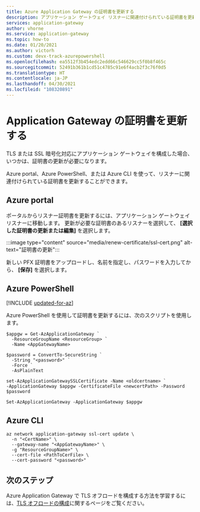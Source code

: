 ```yaml
---
title: Azure Application Gateway の証明書を更新する
description: アプリケーション ゲートウェイ リスナーに関連付けられている証明書を更新する方法を説明します。
services: application-gateway
author: vhorne
ms.service: application-gateway
ms.topic: how-to
ms.date: 01/20/2021
ms.author: victorh
ms.custom: devx-track-azurepowershell
ms.openlocfilehash: ea5512f3b454edc2edd66c546629cc5f0b8f465c
ms.sourcegitcommit: 52491b361b1cd51c4785c91e6f4acb2f3c76f0d5
ms.translationtype: HT
ms.contentlocale: ja-JP
ms.lasthandoff: 04/30/2021
ms.locfileid: "108320891"
---
```

# <a name="renew-application-gateway-certificates"></a>Application Gateway の証明書を更新する

TLS または SSL 暗号化対応にアプリケーション ゲートウェイを構成した場合、いつかは、証明書の更新が必要になります。

Azure portal、Azure PowerShell、または Azure CLI を使って、リスナーに関連付けられている証明書を更新することができます。

## <a name="azure-portal"></a>Azure portal

ポータルからリスナー証明書を更新するには、アプリケーション ゲートウェイ リスナーに移動します。 更新が必要な証明書のあるリスナーを選択して、 **[選択した証明書の更新または編集]** を選択します。

:::image type="content" source="media/renew-certificate/ssl-cert.png" alt-text="証明書の更新":::

新しい PFX 証明書をアップロードし、名前を指定し、パスワードを入力してから、 **[保存]** を選択します。

## <a name="azure-powershell"></a>Azure PowerShell

[!INCLUDE [updated-for-az](../../includes/updated-for-az.md)]

Azure PowerShell を使用して証明書を更新するには、次のスクリプトを使用します。

```azurepowershell-interactive
$appgw = Get-AzApplicationGateway `
  -ResourceGroupName <ResourceGroup> `
  -Name <AppGatewayName>

$password = ConvertTo-SecureString `
  -String "<password>" `
  -Force `
  -AsPlainText

set-AzApplicationGatewaySSLCertificate -Name <oldcertname> `
-ApplicationGateway $appgw -CertificateFile <newcertPath> -Password $password

Set-AzApplicationGateway -ApplicationGateway $appgw
```
## <a name="azure-cli"></a>Azure CLI

```azurecli-interactive
az network application-gateway ssl-cert update \
  -n "<CertName>" \
  --gateway-name "<AppGatewayName>" \
  -g "ResourceGroupName>" \
  --cert-file <PathToCerFile> \
  --cert-password "<password>"
```

## <a name="next-steps"></a>次のステップ

Azure Application Gateway で TLS オフロードを構成する方法を学習するには、[TLS オフロードの構成](./create-ssl-portal.md)に関するページをご覧ください。
